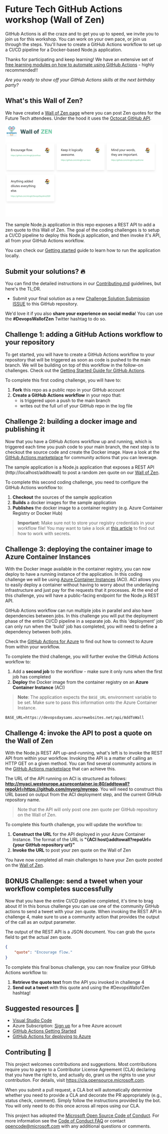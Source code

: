 # Future Tech GitHub Actions workshop (Wall of Zen)

GitHub Actions is all the craze and to get you up to speed, we invite you to join us for this workshop. You can work on your own pace, or join us through the steps. You'll have to create a GitHub Actions workflow to set up a CI/CD pipeline for a Docker-based Node.js application.

Thanks for participating and keep learning! We have an extensive set of [free learning modules on how to automate using GitHub Actions](https://docs.microsoft.com/en-us/learn/paths/automate-workflow-github-actions/?ocid=aid3023559) - highly recommended!!

*Are you ready to show off your GitHub Actions skills at the next birthday party?*


## What's this Wall of Zen?

We have created a [Wall of Zen page](https://aka.ms/wallofzen) where you can post Zen quotes for the Future Tech attendees. Under the hood it uses the [Octocat GitHub API](https://api.github.com/octocat).


![Wall of Zen web page](./assets/wallofzen.png)

The sample Node.js application in this repo exposes a REST API to add a zen quote to this Wall of Zen. The goal of the coding challenges is to setup a CI/CD pipeline to deploy this Node.js application, and then invoke it's API, all from your GitHub Actions workflow.

You can check our [Getting started](./GettingStarted.md) guide to learn how to run the application locally.


## Submit your solutions? 🔥

You can find the detailed instructions in our [Contributing.md](Contributing.md) guidelines, but here's the TL;DR.

* Submit your final solution as a new [Challenge Solution Submission ISSUE](https://github.com/GitHub-Coding-Challenge/actions-workshop/issues/new/choose) to this GitHub repository.

We'd love it if you also **share your experience on social media**! You can use the **#DevopsWallofZen** Twitter hashtag to do so.


## Challenge 1: adding a GitHub Actions workflow to your repository

To get started, you will have to create a GitHub Actions workflow to your repository that will be triggered as soon as code is pushed to the main branch. We will be building on top of this workflow in the follow-on challenges. Check out the [Getting Started Guide for GitHub Actions](https://docs.github.com/en/actions/getting-started-with-github-actions?ocid=aid3023559).

To complete this first coding challenge, you will have to:

1. **Fork** this repo as a public repo in your GitHub account
2. **Create a GitHub Actions workflow** in your repo that:
    - is triggered upon a push to the main branch
    - writes out the full url of your GitHub repo in the log file


## Challenge 2: building a docker image and publishing it

Now that you have a GitHub Actions workflow up and running, which is triggered each time you push code to your main branch, the next step is to checkout the source code and create the Docker image. Have a look at the [GitHub Actions marketplace](https://github.com/marketplace?type=actions?ocid=aid3023559) for community actions that you can leverage.

The sample application is a Node.js application that exposes a REST API (http://localhost/addtowall) to post a random zen quote on our [Wall of Zen](https://aka.ms/wallofzen). 

To complete this second coding challenge, you need to configure the GitHub Actions workflow to:

1. **Checkout** the sources of the sample application
2. **Builds** a docker images for the sample application
3. **Publishes** the docker image to a container registry (e.g. Azure Container Registry or Docker Hub)

> **Important**: Make sure not to store your registry credentials in your workflow file! You may want to take a look at [this article](https://docs.github.com/en/actions/configuring-and-managing-workflows/using-variables-and-secrets-in-a-workflow?ocid=aid3023559) to find out how to work with secrets.


## Challenge 3: deploying the container image to Azure Container Instances

With the Docker image available in the container registry, you can now deploy to have a running instance of the application. In this coding challenge we will be using [Azure Container Instances](https://docs.microsoft.com/en-us/azure/container-instances/container-instances-overview?ocid=aid3023559) (ACI). ACI allows you to easily deploy a container without having to worry about the underlaying infrastructure and just pay for the requests that it processes. At the end of this challenge, you will have a public-facing endpoint for the Node.js REST API.

GitHub Actions workflow can run multiple jobs in parallel and also have dependencies between jobs. In this challenge you will put the deployment phase of the entire CI/CD pipeline in a separate job. As this 'deployment' job can only run when the 'build' job has completed, you will need to define a dependency between both jobs.

Check the [GitHub Actions for Azure](https://azure.microsoft.com/en-us/blog/github-actions-for-azure-is-now-generally-available/?ocid=aid3023559) to find out how to connect to Azure from within your workflow.

To complete the third challenge, you will further evolve the GitHub Actions workflow to:

1. Add a **second job** to the workflow - make sure it only runs when the first job has completed
2. **Deploy** the Docker image from the container registry on an **Azure Container Instance** (ACI)

> **Note**: The application expects the ```BASE_URL``` environment variable to be set. Make sure to pass this information onto the Azure Container Instance.

```shell
BASE_URL=https://devopsdaysams.azurewebsites.net/api/AddToWall
```


## Challenge 4: invoke the API to post a quote on the Wall of Zen

With the Node.js REST API up-and-running, what's left is to invoke the REST API from within your workflow. Invoking the API is a matter of calling an HTTP GET on a given method. You can find several community actions in the [GitHub Actions marketplace](https://github.com/marketplace?type=actions?ocid=aid3023559) that can achieve this.

The URL of the API running on ACI is structured as follows: **http://myaci.westeurope.azurecontainer.io:80/addtowall?repoUrl=https://github.com/myorg/myrepo**. You will need to construct this URL based on output from the ACI deployment step, and the current GitHub repository name.

> Note that the API will only post one zen quote per GitHub repository on the Wall of Zen.

To complete this fourth challenge, you will update the workflow to:

1. **Construct the URL** for the API deployed in your Azure Container Instance. The format of the URL is **"{ACI host}addtowall?repoUrl={your GitHub repository url}"**
2. **Invoke the URL** to post your zen quote on the Wall of Zen

You have now completed all main challenges to have your Zen quote posted on the [Wall of Zen](https://aka.ms/wallofzen).


## BONUS Challenge: send a tweet when your workflow completes successfully

Now that you have the entire CI/CD pipeline completed, it's time to brag about it! In this bonus challenge you can use one of the community GitHub actions to send a tweet with your zen quote. When invoking the REST API in challenge 4, make sure to use a community action that provides the output of the call as an output parameter. 

The output of the REST API is a JSON document. You can grab the ```quote``` field to get the actual zen quote.

```json
{ 
    "quote": "Encourage flow."
}
```

To complete this final bonus challenge, you can now finalize your GitHub Actions workflow to:

1. **Retrieve the quote text** from the API you invoked in challenge 4
2. **Send out a tweet** with this quote and using the #DevopsWallofZen hashtag!


## Suggested resources 🚀

* [Visual Studio Code](https://code.visualstudio.com?ocid=3023559)
* Azure Subscription: [Sign up](https://azure.microsoft.com/en-us/free/?ocid=aid3023559) for a free Azure account
* [GitHub Actions Getting Started](https://docs.github.com/en/actions/getting-started-with-github-actions?ocid=aid3023559)
* [GitHub Actions for deploying to Azure](https://github.com/Azure/actions?ocid=aid3023559)


## Contributing 🚩

This project welcomes contributions and suggestions. Most contributions require you to agree to a Contributor License Agreement (CLA) declaring that you have the right to, and actually do, grant us the rights to use your contribution. For details, visit https://cla.opensource.microsoft.com.

When you submit a pull request, a CLA bot will automatically determine whether you need to provide a CLA and decorate the PR appropriately (e.g., status check, comment). Simply follow the instructions provided by the bot. You will only need to do this once across all repos using our CLA.

This project has adopted the [Microsoft Open Source Code of Conduct](https://opensource.microsoft.com/codeofconduct/). For more information see the [Code of Conduct FAQ](https://opensource.microsoft.com/codeofconduct/faq/) or contact [opencode@microsoft.com](mailto:opencode@microsoft.com) with any additional questions or comments.
